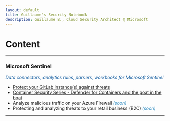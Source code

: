 ```yaml
---
layout: default
title: Guillaume's Security Notebook
description: Guillaume B., Cloud Security Architect @ Microsoft
---
```


# Content
___

### Microsoft Sentinel

<span style="color:#145DA0;">*Data connectors, analytics rules, parsers, workbooks for Microsoft Sentinel*</span>

- [Protect your GitLab instance(s) against threats](sentinel-gitlab.md)
- [Container Security Series - Defender for Containers and the goat in the boat](defender-containers.md)
- Analyze malicious traffic on your Azure Firewall <span style="color:#2E8BC0;">*(soon)*</span>
- Protecting and analyzing threats to your retail business (B2C) <span style="color:#2E8BC0;">*(soon)*</span>

___

